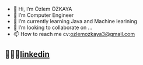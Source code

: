 - 👋 Hi, I’m Özlem ÖZKAYA
- 👀 I’m Computer Engineer
- 🌱 I’m currently learning Java and Machine learining
- 💞️ I’m looking to collaborate on ...
- 📫 How to reach me cv:ozlemozkaya3@gmail.com

👩🏻‍💻[linkedin](https://www.linkedin.com/in/%C3%B6zlem-%C3%B6zkaya-23b517177/)
-
 
<!---
ozlemozk/ozlemozk is a ✨ special ✨ repository because its `README.md` (this file) appears on your GitHub profile.
You can click the Preview link to take a look at your changes.
--->

